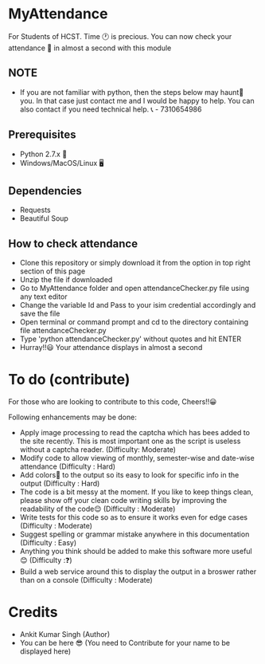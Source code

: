 # MyAttendance
For Students of HCST. Time 🕐 is precious. You can now check your attendance 💯 in almost a second with this module

## NOTE
- If you are not familiar with python, then the steps below may haunt👻 you. In that case just contact me and I would
be happy to help. You can also contact if you need technical help.
📞 - 7310654986

## Prerequisites
- Python 2.7.x 🐍
- Windows/MacOS/Linux 🖥

## Dependencies
- Requests
- Beautiful Soup

## How to check attendance
- Clone this repository or simply download it from the option in top right section of this page
- Unzip the file if downloaded
- Go to MyAttendance folder and open attendanceChecker.py file using any text editor
- Change the variable Id and Pass to your isim credential accordingly and save the file
- Open terminal or command prompt and cd to the directory containing file attendanceChecker.py
- Type 'python attendanceChecker.py' without quotes and hit ENTER
- Hurray!!😃 Your attendance displays in almost a second

# To do (contribute)
For those who are looking to contribute to this code, Cheers!!😀

Following enhancements may be done:
- Apply image processing to read the captcha which has bees added to the site recently. This is most important one as the script is useless without a captcha reader. (Difficulty: Moderate)
- Modify code to allow viewing of monthly, semester-wise and date-wise attendance (Difficulty : Hard)
- Add colors🌈 to the output so its easy to look for specific info in the output (Difficulty : Hard)
- The code is a bit messy at the moment. If you like to keep things clean, please show off your clean code writing skills by 
improving the readability of the code😌 (Difficulty : Moderate)
- Write tests for this code so as to ensure it works even for edge cases (Difficulty : Moderate)
- Suggest spelling or grammar mistake anywhere in this documentation (Difficulty : Easy)
- Anything you think should be added to make this software more useful😊 (Difficulty :❓)
- Build a web service around this to display the output in a broswer rather than on a console (Difficulty : Moderate)

# Credits
- Ankit Kumar Singh (Author)
- You can be here 😎 (You need to Contribute for your name to be displayed here)
